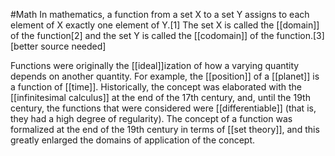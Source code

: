 #Math 
In mathematics, a function from a set X to a set Y assigns to each element of X exactly one element of Y.[1] The set X is called the [[domain]] of the function[2] and the set Y is called the [[codomain]] of the function.[3][better source needed]

Functions were originally the [[ideal]]ization of how a varying quantity depends on another quantity. For example, the [[position]] of a [[planet]] is a function of [[time]]. Historically, the concept was elaborated with the [[infinitesimal calculus]] at the end of the 17th century, and, until the 19th century, the functions that were considered were [[differentiable]] (that is, they had a high degree of regularity). The concept of a function was formalized at the end of the 19th century in terms of [[set theory]], and this greatly enlarged the domains of application of the concept.

